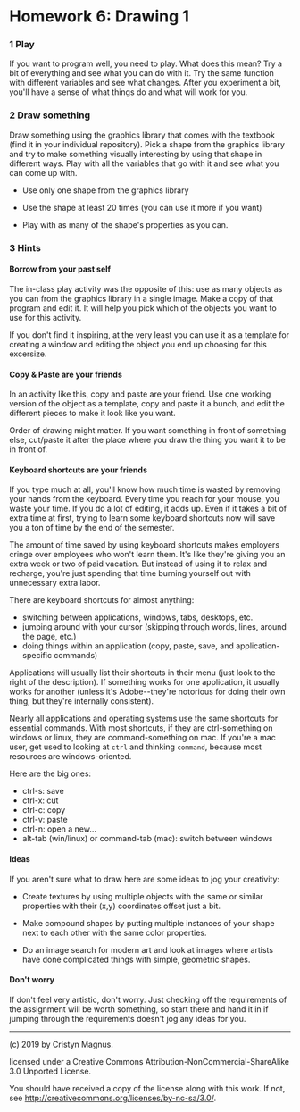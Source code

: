 # Homework 6: Drawing 1

### 1 Play

If you want to program well, you need to play. What does this mean? Try a 
bit of everything and see what you can do with it. Try the same function with
different variables and see what changes. After you experiment a bit, you'll
have a sense of what things do and what will work for you.

### 2 Draw something

Draw something using the graphics library that comes with the textbook (find it
in your individual repository). Pick a shape from the graphics library and
try to make something visually interesting by using that shape in different ways.
Play with all the variables that go with it and see what you can come up with.

 * Use only one shape from the graphics library

 * Use the shape at least 20 times (you can use it more if you want)

 * Play with as many of the shape's properties as you can.

### 3 Hints

#### Borrow from your past self

The in-class play activity was the opposite of this: use as many objects as you
can from the graphics library in a single image. Make a copy of that program
and edit it. It will help you pick which of the objects you want to use for this
activity. 

If you don't find it inspiring, at the very least you can use it
as a template for creating a window and editing the object you end up choosing
for this excersize.

#### Copy & Paste are your friends

In an activity like this, copy and paste are your friend. Use one working version
of the object as a template, copy and paste it a bunch, and edit the different
pieces to make it look like you want.

Order of drawing might matter. If you want something in front of something else,
cut/paste it after the place where you draw the thing you want it to be in front
of.

#### Keyboard shortcuts are your friends

If you type much at all, you'll know how much time is wasted by removing your
hands from the keyboard. Every time you reach for your mouse, you waste your time.
If you do a lot of editing, it adds up. Even if it takes a bit of extra time at
first, trying to learn some keyboard shortcuts now will save you a ton of time
by the end of the semester. 

The amount of time saved by using keyboard shortcuts makes employers cringe
over employees who won't learn them. It's like they're giving you an extra week
or two of paid vacation. But instead of using it to relax and recharge, you're
just spending that time burning yourself out with unnecessary extra labor.

There are keyboard shortcuts for almost anything:
 * switching between applications, windows, tabs, desktops, etc.
 * jumping around with your cursor (skipping through words, lines, around the page, etc.)
 * doing things within an application (copy, paste, save, and application-specific commands)

Applications will usually list their shortcuts in their menu (just look to the right of
the description). If something works for one application, it usually works for another 
(unless it's Adobe--they're notorious for doing their own thing, but they're internally 
consistent).

Nearly all applications and operating systems use the same shortcuts for essential commands. 
With most shortcuts, if they are ctrl-something on windows or linux, they are 
command-something on mac. If you're a mac user, get used to looking at ```ctrl``` and 
thinking ```command```, because most resources are windows-oriented.

Here are the big ones:

 * ctrl-s: save
 * ctrl-x: cut
 * ctrl-c: copy
 * ctrl-v: paste
 * ctrl-n: open a new...
 * alt-tab (win/linux) or command-tab (mac): switch between windows

#### Ideas

If you aren't sure what to draw here are some ideas to jog your creativity:

 * Create textures by using multiple objects with the same or similar properties
 with their (x,y) coordinates offset just a bit.
 
 * Make compound shapes by putting multiple instances of your shape next to each
 other with the same color properties.

 * Do an image search for modern art and look at images where artists have done
 complicated things with simple, geometric shapes.

#### Don't worry

If don't feel very artistic, don't worry. Just checking off the requirements of 
the assignment will be worth something, so start there and hand it in if jumping
through the requirements doesn't jog any ideas for you.


---
(c) 2019 by Cristyn Magnus.

licensed under a
Creative Commons Attribution-NonCommercial-ShareAlike 3.0 Unported License.

You should have received a copy of the license along with this
work.  If not, see http://creativecommons.org/licenses/by-nc-sa/3.0/.